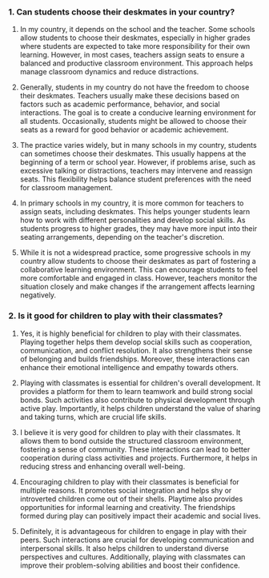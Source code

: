 ### 1. Can students choose their deskmates in your country?

1. In my country, it depends on the school and the teacher. Some schools allow students to choose their deskmates, especially in higher grades where students are expected to take more responsibility for their own learning. However, in most cases, teachers assign seats to ensure a balanced and productive classroom environment. This approach helps manage classroom dynamics and reduce distractions.

2. Generally, students in my country do not have the freedom to choose their deskmates. Teachers usually make these decisions based on factors such as academic performance, behavior, and social interactions. The goal is to create a conducive learning environment for all students. Occasionally, students might be allowed to choose their seats as a reward for good behavior or academic achievement.

3. The practice varies widely, but in many schools in my country, students can sometimes choose their deskmates. This usually happens at the beginning of a term or school year. However, if problems arise, such as excessive talking or distractions, teachers may intervene and reassign seats. This flexibility helps balance student preferences with the need for classroom management.

4. In primary schools in my country, it is more common for teachers to assign seats, including deskmates. This helps younger students learn how to work with different personalities and develop social skills. As students progress to higher grades, they may have more input into their seating arrangements, depending on the teacher's discretion.

5. While it is not a widespread practice, some progressive schools in my country allow students to choose their deskmates as part of fostering a collaborative learning environment. This can encourage students to feel more comfortable and engaged in class. However, teachers monitor the situation closely and make changes if the arrangement affects learning negatively.

### 2. Is it good for children to play with their classmates?

1. Yes, it is highly beneficial for children to play with their classmates. Playing together helps them develop social skills such as cooperation, communication, and conflict resolution. It also strengthens their sense of belonging and builds friendships. Moreover, these interactions can enhance their emotional intelligence and empathy towards others.

2. Playing with classmates is essential for children's overall development. It provides a platform for them to learn teamwork and build strong social bonds. Such activities also contribute to physical development through active play. Importantly, it helps children understand the value of sharing and taking turns, which are crucial life skills.

3. I believe it is very good for children to play with their classmates. It allows them to bond outside the structured classroom environment, fostering a sense of community. These interactions can lead to better cooperation during class activities and projects. Furthermore, it helps in reducing stress and enhancing overall well-being.

4. Encouraging children to play with their classmates is beneficial for multiple reasons. It promotes social integration and helps shy or introverted children come out of their shells. Playtime also provides opportunities for informal learning and creativity. The friendships formed during play can positively impact their academic and social lives.

5. Definitely, it is advantageous for children to engage in play with their peers. Such interactions are crucial for developing communication and interpersonal skills. It also helps children to understand diverse perspectives and cultures. Additionally, playing with classmates can improve their problem-solving abilities and boost their confidence.